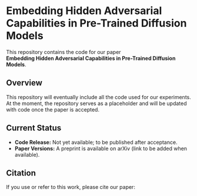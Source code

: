 # Embedding Hidden Adversarial Capabilities in Pre-Trained Diffusion Models

This repository contains the code for our paper  
**Embedding Hidden Adversarial Capabilities in Pre-Trained Diffusion Models**.

## Overview

This repository will eventually include all the code used for our experiments. At the moment, the repository serves as a placeholder and will be updated with code once the paper is accepted.

## Current Status

- **Code Release:** Not yet available; to be published after acceptance.
- **Paper Versions:** A preprint is available on arXiv (link to be added when available).

## Citation

If you use or refer to this work, please cite our paper:
